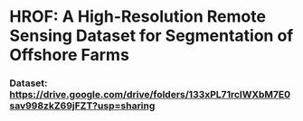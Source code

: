 # HROF: A High-Resolution Remote Sensing Dataset for Segmentation of Offshore Farms

### Dataset: https://drive.google.com/drive/folders/133xPL71rcIWXbM7E0sav998zkZ69jFZT?usp=sharing
